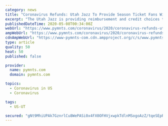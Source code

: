 ```yaml
---
category: news
title: "Coronavirus Refunds: Utah Jazz To Provide Season Ticket Fans With Reimbursements"
excerpt: "The Utah Jazz is providing reimbursement and credit choices to season ticket holders ... The outlet pointed out that payments for season ticket renewals for the 2020-21 season had started before March 11. At that time, the coronavirus diagnosis of Rudy Gobert brought about the halt of the season by the NBA. An e-mail was sent in late March ..."
publishedDateTime: 2020-05-08T00:34:00Z
webUrl: "https://www.pymnts.com/coronavirus/2020/coronavirus-refunds-utah-jazz-to-provide-season-ticket-fans-with-reimbursements/"
ampWebUrl: "https://www.pymnts.com/coronavirus/2020/coronavirus-refunds-utah-jazz-to-provide-season-ticket-fans-with-reimbursements/amp/"
cdnAmpWebUrl: "https://www-pymnts-com.cdn.ampproject.org/c/s/www.pymnts.com/coronavirus/2020/coronavirus-refunds-utah-jazz-to-provide-season-ticket-fans-with-reimbursements/amp/"
type: article
quality: 50
heat: 50
published: false

provider:
  name: pymnts.com
  domain: pymnts.com

topics:
  - Coronavirus in US
  - Coronavirus

tags:
  - US-UT

secured: "gNt9MhiUPAk7GznrlCu8WePASi0x4FX0OFHVjxwpkTdlnMSogoAzZ/tqeSEpRccEApVakL3v1ZWi18FWw6IXD41+G8LjC2eR/yWPB1lwGsdthdYSgsCUzhKOWmPKEDLNlV/xfQaoQxdwR9bWEO8eQFglFtneq0DoOTdj3+2txHfpUUAyaMX7apW8A1gwa4+YFgFDEUADi874eStBduy4xFO7Fiyt15o8I2Wffl+9MfQBmDCMk3ZH88ReAxyHMcTu/DpF74ykGtFdutIRQGHk3S+fLeNcfES4SIDcIPkprduhEaHrmfUxKszeXhwyOYrZiR7EuQYB3gn7v1Q4TIBiWQ9huMgS4MPwKzX8tHrS8GdrsxOjnrDWheKkTszlEqcrKiCsUp1M9rP+FtYUWv90lIJmQ3Obsp0zYXvAKz9M7IdssOfFtZsvJ8IQ8xSjqrlCB3quPTnJAOW/tY1ba8zq8lUgLCJ9/1JQqOqj5M+nh0c=;k3MpPtC52Y3RsV/xOiyDJw=="
---
```


